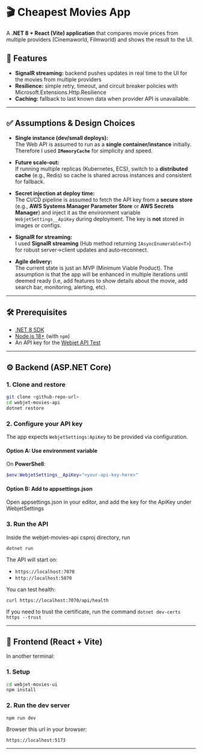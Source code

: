 # 🎬 Cheapest Movies App

A **.NET 8 + React (Vite) application** that compares movie prices from multiple providers (Cinemaworld, Filmworld) and shows the result to the UI.

## 🚀 Features
- **SignalR streaming:** backend pushes updates in real time to the UI for the movies from multiple providers
- **Resilience:** simple retry, timeout, and circuit breaker policies with Microsoft.Extensions.Http.Resilience
- **Caching:** fallback to last known data when provider API is unavailable.
---

## ✅ Assumptions & Design Choices

- **Single instance (dev/small deploys):**  
  The Web API is assumed to run as a **single container/instance** initially. Therefore I used **`IMemoryCache`** for simplicity and speed.

- **Future scale‑out:**  
  If running multiple replicas (Kubernetes, ECS), switch to a **distributed cache** (e.g., Redis) so cache is shared across instances and consistent for fallback.

- **Secret injection at deploy time:**  
  The CI/CD pipeline is assumed to fetch the API key from a **secure store** (e.g., **AWS Systems Manager Parameter Store** or **AWS Secrets Manager**) and inject it as the environment variable `WebjetSettings__ApiKey` during deployment. The key is **not** stored in images or configs.

- **SignalR for streaming:**  
  I used **SignalR streaming** (Hub method returning `IAsyncEnumerable<T>`) for robust server→client updates and auto‑reconnect. 
  
- **Agile delivery:**  
  The current state is just an MVP (Minimum Viable Product). The assumption is that the app will be enhanced in multiple iterations until deemed ready (i.e, add features to show details about the movie, add search bar, monitoring, alerting, etc).
---

## 🛠️ Prerequisites

- [.NET 8 SDK](https://dotnet.microsoft.com/download)
- [Node.js 18+](https://nodejs.org/en/download/) (with `npm`)
- An API key for the [Webjet API Test](https://webjetapitest.azurewebsites.net/)

---

## ⚙️ Backend (ASP.NET Core)

### 1. Clone and restore
```bash
git clone <github-repo-url>
cd webjet-movies-api
dotnet restore
```

### 2. Configure your API key

The app expects `WebjetSettings:ApiKey` to be provided via configuration.

#### Option A: Use environment variable

On **PowerShell**:
```powershell
$env:WebjetSettings__ApiKey="<your-api-key-here>"
```
#### Option B: Add to appsettings.json
Open appsettings.json in your editor, and add the key for the ApiKey under WebjetSettings

### 3. Run the API
Inside the webjet-movies-api csproj directory, run

```bash
dotnet run
```

The API will start on:
- `https://localhost:7070`
- `http://localhost:5070`

You can test health:
```
curl https://localhost:7070/api/health
```

If you need to trust the certificate, run the command `dotnet dev-certs https --trust`

---

## 🎨 Frontend (React + Vite)

In another terminal:

### 1. Setup
```bash
cd webjet-movies-ui
npm install
```

### 2. Run the dev server
```bash
npm run dev
```

Browser this url in your browser:
```
https://localhost:5173
```
---
